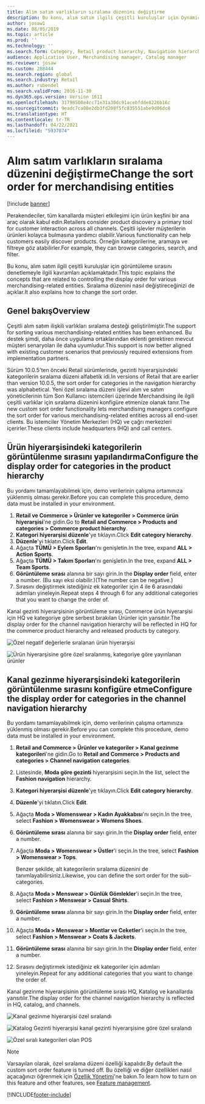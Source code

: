 ```yaml
---
title: Alım satım varlıkların sıralama düzenini değiştirme
description: Bu konu, alım satım ilgili çeşitli kuruluşlar için Dynamics 365 Commerce'deki görüntüleme sırasını denetlemeyle ilgili kavramları açıklamaktadır.
author: josaw1
ms.date: 08/05/2019
ms.topic: article
ms.prod: ''
ms.technology: ''
ms.search.form: Category, Retail product hierarchy, Navigation hierarchy
audience: Application User, Merchandising manager, Catalog manager
ms.reviewer: josaw
ms.custom: 268444
ms.search.region: global
ms.search.industry: Retail
ms.author: rubendel
ms.search.validFrom: 2016-11-30
ms.dyn365.ops.version: Version 1611
ms.openlocfilehash: 31798508e4cc71e31a30dc91acebfdde8226b16c
ms.sourcegitcommit: 9eadc7ca08e2db3fd208f5fc835551abe9d06dc8
ms.translationtype: HT
ms.contentlocale: tr-TR
ms.lasthandoff: 04/22/2021
ms.locfileid: "5937074"
---
```

# <a name="change-the-sort-order-for-merchandising-entities"></a><span data-ttu-id="c6060-103">Alım satım varlıkların sıralama düzenini değiştirme</span><span class="sxs-lookup"><span data-stu-id="c6060-103">Change the sort order for merchandising entities</span></span>


[!include [banner](includes/banner.md)]

<span data-ttu-id="c6060-104">Perakendeciler, tüm kanallarda müşteri etkileşimi için ürün keşfini bir ana araç olarak kabul edin.</span><span class="sxs-lookup"><span data-stu-id="c6060-104">Retailers consider product discovery a primary tool for customer interaction across all channels.</span></span> <span data-ttu-id="c6060-105">Çeşitli işlevler müşterilerin ürünleri kolayca bulmasına yardımcı olabilir.</span><span class="sxs-lookup"><span data-stu-id="c6060-105">Various functionality can help customers easily discover products.</span></span> <span data-ttu-id="c6060-106">Örneğin kategorilerine, aramaya ve filtreye göz atabilirler.</span><span class="sxs-lookup"><span data-stu-id="c6060-106">For example, they can browse categories, search, and filter.</span></span>

<span data-ttu-id="c6060-107">Bu konu, alım satım ilgili çeşitli kuruluşlar için görüntüleme sırasını denetlemeyle ilgili kavramları açıklamaktadır.</span><span class="sxs-lookup"><span data-stu-id="c6060-107">This topic explains the concepts that are related to controlling the display order for various merchandising-related entities.</span></span> <span data-ttu-id="c6060-108">Sıralama düzenini nasıl değiştireceğinizi de açıklar.</span><span class="sxs-lookup"><span data-stu-id="c6060-108">It also explains how to change the sort order.</span></span>

## <a name="overview"></a><span data-ttu-id="c6060-109">Genel bakış</span><span class="sxs-lookup"><span data-stu-id="c6060-109">Overview</span></span>

<span data-ttu-id="c6060-110">Çeşitli alım satım ilişkili varlıkları sıralama desteği geliştirilmiştir.</span><span class="sxs-lookup"><span data-stu-id="c6060-110">The support for sorting various merchandising-related entities has been enhanced.</span></span> <span data-ttu-id="c6060-111">Bu destek şimdi, daha önce uygulama ortaklarından eklenti gerektiren mevcut müşteri senaryoları ile daha uyumludur.</span><span class="sxs-lookup"><span data-stu-id="c6060-111">This support is now better aligned with existing customer scenarios that previously required extensions from implementation partners.</span></span>

<span data-ttu-id="c6060-112">Sürüm 10.0.5'ten önceki Retail sürümlerinde, gezinti hiyerarşisindeki kategorilerin sıralama düzeni alfabetik idi.</span><span class="sxs-lookup"><span data-stu-id="c6060-112">In versions of Retail that are earlier than version 10.0.5, the sort order for categories in the navigation hierarchy was alphabetical.</span></span> <span data-ttu-id="c6060-113">Yeni özel sıralama düzeni işlevi alım ve satım yöneticilerinin tüm Son Kullanıcı istemcileri üzerinde Merchandising ile ilgili çeşitli varlıklar için sıralama düzenini konfigüre etmenize olanak tanır.</span><span class="sxs-lookup"><span data-stu-id="c6060-113">The new custom sort order functionality lets merchandising managers configure the sort order for various merchandising-related entities across all end-user clients.</span></span> <span data-ttu-id="c6060-114">Bu istemciler Yönetim Merkezleri (HQ) ve çağrı merkezleri içerirler.</span><span class="sxs-lookup"><span data-stu-id="c6060-114">These clients include headquarters (HQ) and call centers.</span></span>

## <a name="configure-the-display-order-for-categories-in-the-product-hierarchy"></a><span data-ttu-id="c6060-115">Ürün hiyerarşisindeki kategorilerin görüntülenme sırasını yapılandırma</span><span class="sxs-lookup"><span data-stu-id="c6060-115">Configure the display order for categories in the product hierarchy</span></span>

<span data-ttu-id="c6060-116">Bu yordamı tamamlayabilmek için, demo verilerinin çalışma ortamınıza yüklenmiş olması gerekir.</span><span class="sxs-lookup"><span data-stu-id="c6060-116">Before you can complete this procedure, demo data must be installed in your environment.</span></span>

1. <span data-ttu-id="c6060-117">**Retail ve Commerce \> Ürünler ve kategoriler \> Commerce ürün hiyerarşisi**'ne gidin.</span><span class="sxs-lookup"><span data-stu-id="c6060-117">Go to **Retail and Commerce \> Products and categories \> Commerce product hierarchy**.</span></span>
2. <span data-ttu-id="c6060-118">**Kategori hiyerarşisi düzenle**'ye tıklayın.</span><span class="sxs-lookup"><span data-stu-id="c6060-118">Click **Edit category hierarchy**.</span></span>
3. <span data-ttu-id="c6060-119">**Düzenle**'yi tıklatın.</span><span class="sxs-lookup"><span data-stu-id="c6060-119">Click **Edit**.</span></span>
4. <span data-ttu-id="c6060-120">Ağaçta **TÜMÜ \> Eylem Sporları**'nı genişletin.</span><span class="sxs-lookup"><span data-stu-id="c6060-120">In the tree, expand **ALL \> Action Sports**.</span></span>
5. <span data-ttu-id="c6060-121">Ağaçta **TÜMÜ \> Takım Sporları**'nı genişletin.</span><span class="sxs-lookup"><span data-stu-id="c6060-121">In the tree, expand **ALL \> Team Sports**.</span></span>
6. <span data-ttu-id="c6060-122">**Görüntüleme sırası** alanına bir sayı girin.</span><span class="sxs-lookup"><span data-stu-id="c6060-122">In the **Display order** field, enter a number.</span></span> <span data-ttu-id="c6060-123">(Bu sayı eksi olabilir.)</span><span class="sxs-lookup"><span data-stu-id="c6060-123">(The number can be negative.)</span></span>
7. <span data-ttu-id="c6060-124">Sırasını değiştirmek istediğiniz ek kategoriler için 4 ile 6 arasındaki adımları yineleyin.</span><span class="sxs-lookup"><span data-stu-id="c6060-124">Repeat steps 4 through 6 for any additional categories that you want to change the order of.</span></span>

<span data-ttu-id="c6060-125">Kanal gezinti hiyerarşisinin görüntüleme sırası, Commerce ürün hiyerarşisi için HQ ve kategoriye göre serbest bırakılan Ürünler için yansıtılır.</span><span class="sxs-lookup"><span data-stu-id="c6060-125">The display order for the channel navigation hierarchy will be reflected in HQ for the commerce product hierarchy and released products by category.</span></span>

![Özel negatif değerlerle sıralanan ürün hiyerarşisi](./media/RetailProductHierarchyCustomSortedWithNegativeValues.png)

![Ürün hiyerarşisine göre özel sıralanmış, kategoriye göre yayınlanan ürünler](./media/ReleasedProductsByCategoryCustomSortedBasedOnRetailProductHierarchy.png)

## <a name="configure-the-display-order-for-categories-in-the-channel-navigation-hierarchy"></a><span data-ttu-id="c6060-128">Kanal gezinme hiyerarşisindeki kategorilerin görüntülenme sırasını konfigüre etme</span><span class="sxs-lookup"><span data-stu-id="c6060-128">Configure the display order for categories in the channel navigation hierarchy</span></span>

<span data-ttu-id="c6060-129">Bu yordamı tamamlayabilmek için, demo verilerinin çalışma ortamınıza yüklenmiş olması gerekir.</span><span class="sxs-lookup"><span data-stu-id="c6060-129">Before you can complete this procedure, demo data must be installed in your environment.</span></span>

1. <span data-ttu-id="c6060-130">**Retail and Commerce \> Ürünler ve kategoriler \> Kanal gezinme kategorileri**'ne gidin.</span><span class="sxs-lookup"><span data-stu-id="c6060-130">Go to **Retail and Commerce \> Products and categories \> Channel navigation categories**.</span></span>
2. <span data-ttu-id="c6060-131">Listesinde, **Moda göre gezinti** hiyerarşisini seçin.</span><span class="sxs-lookup"><span data-stu-id="c6060-131">In the list, select the **Fashion navigation** hierarchy.</span></span>
3. <span data-ttu-id="c6060-132">**Kategori hiyerarşisi düzenle**'ye tıklayın.</span><span class="sxs-lookup"><span data-stu-id="c6060-132">Click **Edit category hierarchy**.</span></span>
4. <span data-ttu-id="c6060-133">**Düzenle**'yi tıklatın.</span><span class="sxs-lookup"><span data-stu-id="c6060-133">Click **Edit**.</span></span>
5. <span data-ttu-id="c6060-134">Ağaçta **Moda \> Womenswear \> Kadın Ayakkabısı**'nı seçin.</span><span class="sxs-lookup"><span data-stu-id="c6060-134">In the tree, select **Fashion \> Womenswear \> Womens Shoes**.</span></span>
6. <span data-ttu-id="c6060-135">**Görüntüleme sırası** alanına bir sayı girin.</span><span class="sxs-lookup"><span data-stu-id="c6060-135">In the **Display order** field, enter a number.</span></span>
7. <span data-ttu-id="c6060-136">Ağaçta **Moda \> Womenswear \> Üstler**'i seçin.</span><span class="sxs-lookup"><span data-stu-id="c6060-136">In the tree, select **Fashion \> Womenswear \> Tops**.</span></span>

    <span data-ttu-id="c6060-137">Benzer şekilde, alt kategorilerin sıralama düzenini de tanımlayabilirsiniz.</span><span class="sxs-lookup"><span data-stu-id="c6060-137">Likewise, you can define the sort order for the sub-categories.</span></span>

8. <span data-ttu-id="c6060-138">Ağaçta **Moda \> Menswear \> Günlük Gömlekler**'i seçin.</span><span class="sxs-lookup"><span data-stu-id="c6060-138">In the tree, select **Fashion \> Menswear \> Casual Shirts**.</span></span>
9. <span data-ttu-id="c6060-139">**Görüntüleme sırası** alanına bir sayı girin.</span><span class="sxs-lookup"><span data-stu-id="c6060-139">In the **Display order** field, enter a number.</span></span>
10. <span data-ttu-id="c6060-140">Ağaçta **Moda \> Menswear \> Montlar ve Ceketler**'i seçin.</span><span class="sxs-lookup"><span data-stu-id="c6060-140">In the tree, select **Fashion \> Menswear \> Coats & Jackets**.</span></span>
11. <span data-ttu-id="c6060-141">**Görüntüleme sırası** alanına bir sayı girin.</span><span class="sxs-lookup"><span data-stu-id="c6060-141">In the **Display order** field, enter a number.</span></span>
12. <span data-ttu-id="c6060-142">Sırasını değiştirmek istediğiniz ek kategoriler için adımları yineleyin.</span><span class="sxs-lookup"><span data-stu-id="c6060-142">Repeat for any additional categories that you want to change the order of.</span></span>

<span data-ttu-id="c6060-143">Kanal gezinme hiyerarşisinin görüntüleme sırası HQ, Katalog ve kanallarda yansıtılır.</span><span class="sxs-lookup"><span data-stu-id="c6060-143">The display order for the channel navigation hierarchy is reflected in HQ, catalog, and channels.</span></span>

![Kanal gezinme hiyerarşisi özel sıralandı](./media/ChannelNavCustomSorted.png)

![Katalog Gezinti hiyerarşisi kanal gezinti hiyerarşisine göre özel sıralandı](./media/CatalogNavHierarchyCustomSortedBasedOnChannelNav.png)

![Özel sıralı kategorileri olan POS](./media/POSChannelCategoriesCustomSorted.png)

> [!NOTE]
> <span data-ttu-id="c6060-147">Varsayılan olarak, özel sıralama düzeni özelliği kapalıdır.</span><span class="sxs-lookup"><span data-stu-id="c6060-147">By default the custom sort order feature is turned off.</span></span> <span data-ttu-id="c6060-148">Bu özelliği ve diğer özellikleri nasıl açacağınızı öğrenmek için [Özellik Yönetimi](/dynamics365/unified-operations/fin-and-ops/get-started/feature-management/feature-management-overview)'ne bakın.</span><span class="sxs-lookup"><span data-stu-id="c6060-148">To learn how to turn on this feature and other features, see [Feature management](/dynamics365/unified-operations/fin-and-ops/get-started/feature-management/feature-management-overview).</span></span>


[!INCLUDE[footer-include](../includes/footer-banner.md)]
